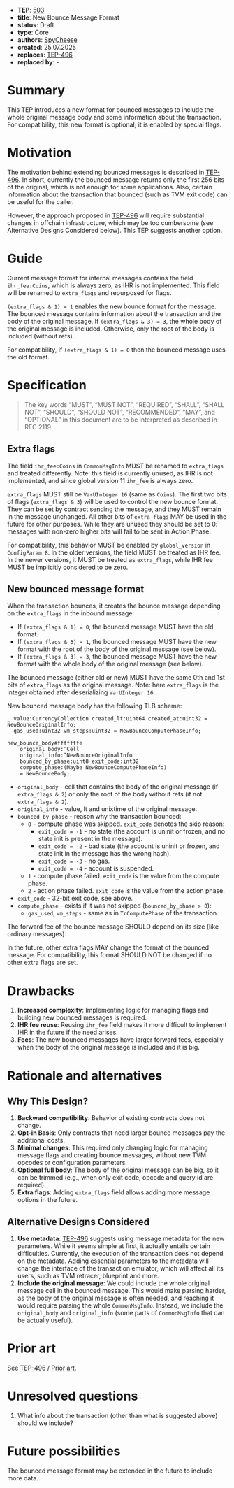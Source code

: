 - **TEP**: [503](https://github.com/ton-blockchain/TEPs/pull/503)
- **title**: New Bounce Message Format
- **status**: Draft
- **type**: Core
- **authors**: [SpyCheese](https://github.com/SpyCheese)
- **created**: 25.07.2025
- **replaces**: [TEP-496](https://github.com/ton-blockchain/TEPs/pull/496)
- **replaced by**: -

# Summary

This TEP introduces a new format for bounced messages to include the whole original message body and some information about
the transaction. For compatibility, this new format is optional; it is enabled by special flags.

# Motivation

The motivation behind extending bounced messages is described in [TEP-496](https://github.com/ton-blockchain/TEPs/pull/496).
In short, currently the bounced message returns only the first 256 bits of the original, which is not enough for some applications.
Also, certain information about the transaction that bounced (such as TVM exit code) can be useful for the caller.

However, the approach proposed in [TEP-496](https://github.com/ton-blockchain/TEPs/pull/496) will require substantial changes in offchain infrastructure,
which may be too cumbersome (see Alternative Designs Considered below). This TEP suggests another option.

# Guide

Current message format for internal messages contains the field `ihr_fee:Coins`, which is always zero, as IHR is
not implemented. This field will be renamed to `extra_flags` and repurposed for flags.

`(extra_flags & 1) = 1` enables the new bounce format for the message.
The bounced message contains information about the transaction and the body of the original message.
If `(extra_flags & 3) = 3`, the whole body of the original message is included. Otherwise, only the root of the body is included (without refs).

For compatibility, if `(extra_flags & 1) = 0` then the bounced message uses the old format.

# Specification

> The key words “MUST”, “MUST NOT”, “REQUIRED”, “SHALL”, “SHALL NOT”, “SHOULD”, “SHOULD NOT”, “RECOMMENDED”, “MAY”, and “OPTIONAL” in this document are to be interpreted as described in RFC 2119.

## Extra flags

The field `ihr_fee:Coins` in `CommonMsgInfo` MUST be renamed to `extra_flags` and treated differently.
Note: this field is currently unused, as IHR is not implemented, and since global version 11 `ihr_fee` is always zero.

`extra_flags` MUST still be `VarUInteger 16` (same as `Coins`). The first two bits of flags (`extra_flags & 3`) will be used to control the new bounce format.
They can be set by contract sending the message, and they MUST remain in the message unchanged.
All other bits of `extra_flags` MAY be used in the future for other purposes. While they are unused they should be set to 0: messages with non-zero higher bits will fail to be sent in Action Phase.

For compatibility, this behavior MUST be enabled by `global_version` in `ConfigParam 8`. In the older versions, the field MUST be treated as IHR fee.
In the newer versions, it MUST be treated as `extra_flags`, while IHR fee MUST be implicitly considered to be zero.

## New bounced message format

When the transaction bounces, it creates the bounce message depending on the `extra_flags` in the inbound message:
- If `(extra_flags & 1) = 0`, the bounced message MUST have the old format.
- If `(extra_flags & 3) = 1`, the bounced message MUST have the new format with the root of the body of the original message (see below).
- If `(extra_flags & 3) = 3`, the bounced message MUST have the new format with the whole body of the original message (see below).

The bounced message (either old or new) MUST have the same 0th and 1st bits of `extra_flags` as the original message.
Note: here `extra_flags` is the integer obtained after deserializing `VarUInteger 16`.

New bounced message body has the following TLB scheme:

```
_ value:CurrencyCollection created_lt:uint64 created_at:uint32 = NewBounceOriginalInfo;
_ gas_used:uint32 vm_steps:uint32 = NewBounceComputePhaseInfo;

new_bounce_body#fffffffe
    original_body:^Cell
    original_info:^NewBounceOriginalInfo
    bounced_by_phase:uint8 exit_code:int32
    compute_phase:(Maybe NewBounceComputePhaseInfo)
    = NewBounceBody;
```
- `original_body` - cell that contains the body of the original message (if `extra_flags & 2`) or only the root of the body without refs (if not `extra_flags & 2`).
- `original_info` - value, lt and unixtime of the original message.
- `bounced_by_phase` - reason why the transaction bounced:
    - `0` - compute phase was skipped. `exit_code` denotes the skip reason:
        - `exit_code = -1` - no state (the account is uninit or frozen, and no state init is present in the message).
        - `exit_code = -2` - bad state (the account is uninit or frozen, and state init in the message has the wrong hash).
        - `exit_code = -3` - no gas.
        - `exit_code = -4` - account is suspended.
    - `1` - compute phase failed. `exit_code` is the value from the compute phase.
    - `2` - action phase failed. `exit_code` is the value from the action phase.
- `exit_code` - 32-bit exit code, see above.
- `compute_phase` - exists if it was not skipped (`bounced_by_phase > 0`):
    - `gas_used`, `vm_steps` - same as in `TrComputePhase` of the transaction.

The forward fee of the bounce message SHOULD depend on its size (like ordinary messages).

In the future, other extra flags MAY change the format of the bounced message.
For compatibility, this format SHOULD NOT be changed if no other extra flags are set.

# Drawbacks

1. **Increased complexity**: Implementing logic for managing flags and building new bounced messages is required.
2. **IHR fee reuse**: Reusing `ihr_fee` field makes it more difficult to implement IHR in the future if the need arises.
3. **Fees**: The new bounced messages have larger forward fees, especially when the body of the original message is included and it is big.

# Rationale and alternatives

## Why This Design?

1. **Backward compatibility**: Behavior of existing contracts does not change.
2. **Opt-in Basis**: Only contracts that need larger bounce messages pay the additional costs.
3. **Minimal changes**: This required only changing logic for managing message flags and creating bounce messages, without new TVM opcodes or configuration parameters.
4. **Optional full body**: The body of the original message can be big, so it can be trimmed (e.g., when only exit code, opcode and query id are required).
5. **Extra flags**: Adding `extra_flags` field allows adding more message options in the future.

## Alternative Designs Considered

1. **Use metadata**: [TEP-496](https://github.com/ton-blockchain/TEPs/pull/496) suggests using message metadata for the new parameters.
While it seems simple at first, it actually entails certain difficulties. Currently, the execution of the transaction does not depend on the metadata.
Adding essential parameters to the metadata will change the interface of the transaction emulator, which will affect all its users, such as
TVM retracer, blueprint and more.
2. **Include the original message**: We could include the whole original message cell in the bounced message.
This would make parsing harder, as the body of the original message is often needed, and reaching it would require
parsing the whole `CommonMsgInfo`. Instead, we include the `original_body` and `original_info` (some parts of `CommonMsgInfo` that can be actually useful).

# Prior art

See [TEP-496 / Prior art](https://github.com/ton-blockchain/TEPs/blob/d4d094d419fcc8132d20e63338ad3986eb6b5937/text/0496-configurable-bounce-message-size.md#prior-art).

# Unresolved questions

1. What info about the transaction (other than what is suggested above) should we include?

# Future possibilities

The bounced message format may be extended in the future to include more data.
